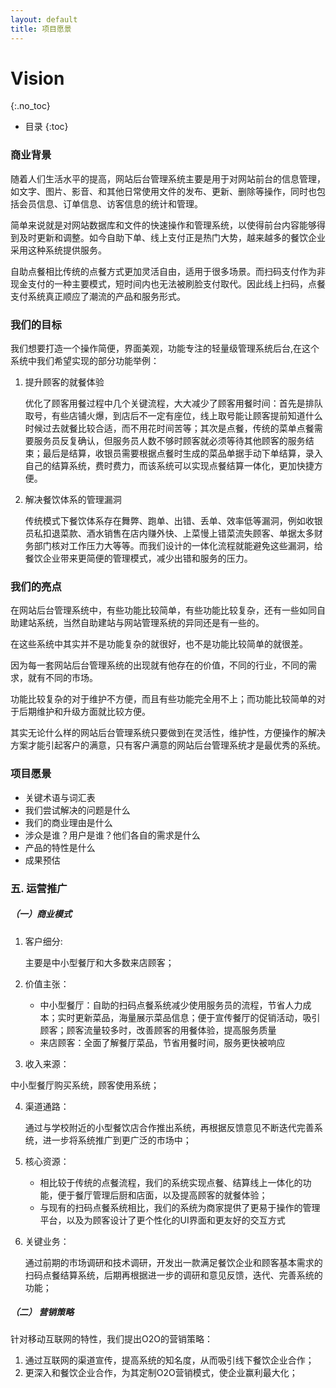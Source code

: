 ```yaml
---
layout: default
title: 项目愿景
---
```


# Vision
{:.no_toc}

* 目录
{:toc}

### 商业背景
随着人们生活水平的提高，网站后台管理系统主要是用于对网站前台的信息管理，如文字、图片、影音、和其他日常使用文件的发布、更新、删除等操作，同时也包括会员信息、订单信息、访客信息的统计和管理。

简单来说就是对网站数据库和文件的快速操作和管理系统，以使得前台内容能够得到及时更新和调整。如今自助下单、线上支付正是热门大势，越来越多的餐饮企业采用这种系统提供服务。

自助点餐相比传统的点餐方式更加灵活自由，适用于很多场景。而扫码支付作为非现金支付的一种主要模式，短时间内也无法被刷脸支付取代。因此线上扫码，点餐支付系统真正顺应了潮流的产品和服务形式。

### 我们的目标
我们想要打造一个操作简便，界面美观，功能专注的轻量级管理系统后台,在这个系统中我们希望实现的部分功能举例：

1. 提升顾客的就餐体验

    优化了顾客用餐过程中几个关键流程，大大减少了顾客用餐时间：首先是排队取号，有些店铺火爆，到店后不一定有座位，线上取号能让顾客提前知道什么时候过去就餐比较合适，而不用花时间苦等；其次是点餐，传统的菜单点餐需要服务员反复确认，但服务员人数不够时顾客就必须等待其他顾客的服务结束；最后是结算，收银员需要根据点餐时生成的菜品单据手动下单结算，录入自己的结算系统，费时费力，而该系统可以实现点餐结算一体化，更加快捷方便。

2. 解决餐饮体系的管理漏洞

    传统模式下餐饮体系存在舞弊、跑单、出错、丢单、效率低等漏洞，例如收银员私扣退菜款、酒水销售在店内赚外快、上菜慢上错菜流失顾客、单据太多财务部门核对工作压力大等等。而我们设计的一体化流程就能避免这些漏洞，给餐饮企业带来更简便的管理模式，减少出错和服务的压力。

### 我们的亮点

在网站后台管理系统中，有些功能比较简单，有些功能比较复杂，还有一些如同自助建站系统，当然自助建站与网站管理系统的异同还是有一些的。

在这些系统中其实并不是功能复杂的就很好，也不是功能比较简单的就很差。

因为每一套网站后台管理系统的出现就有他存在的价值，不同的行业，不同的需求，就有不同的市场。

功能比较复杂的对于维护不方便，而且有些功能完全用不上；而功能比较简单的对于后期维护和升级方面就比较方便。

其实无论什么样的网站后台管理系统只要做到在灵活性，维护性，方便操作的解决方案才能引起客户的满意，只有客户满意的网站后台管理系统才是最优秀的系统。

### 项目愿景

- 关键术语与词汇表
- 我们尝试解决的问题是什么
- 我们的商业理由是什么
- 涉众是谁？用户是谁？他们各自的需求是什么
- 产品的特性是什么
- 成果预估

### 五. 运营推广

##### （一）商业模式

1. 客户细分:

     主要是中小型餐厅和大多数来店顾客；

2. 价值主张：

   - 中小型餐厅：自助的扫码点餐系统减少使用服务员的流程，节省人力成本；实时更新菜品，海量展示菜品信息；便于宣传餐厅的促销活动，吸引顾客；顾客流量较多时，改善顾客的用餐体验，提高服务质量
   - 来店顾客：全面了解餐厅菜品，节省用餐时间，服务更快被响应

3. 收入来源：

  中小型餐厅购买系统，顾客使用系统；

4. 渠道通路：

    通过与学校附近的小型餐饮店合作推出系统，再根据反馈意见不断迭代完善系统，进一步将系统推广到更广泛的市场中；

5. 核心资源：

   -  相比较于传统的点餐流程，我们的系统实现点餐、结算线上一体化的功能，便于餐厅管理后厨和店面，以及提高顾客的就餐体验；
   - 与现有的扫码点餐系统相比，我们的系统为商家提供了更易于操作的管理平台，以及为顾客设计了更个性化的UI界面和更友好的交互方式

6. 关键业务：

    通过前期的市场调研和技术调研，开发出一款满足餐饮企业和顾客基本需求的扫码点餐结算系统，后期再根据进一步的调研和意见反馈，迭代、完善系统的功能；

##### （二） 营销策略

​针对移动互联网的特性，我们提出O2O的营销策略：

1. 通过互联网的渠道宣传，提高系统的知名度，从而吸引线下餐饮企业合作；
2. 更深入和餐饮企业合作，为其定制O2O营销模式，使企业赢利最大化；